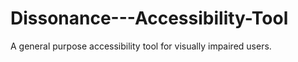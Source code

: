 # Dissonance---Accessibility-Tool
A general purpose accessibility tool for visually impaired users.
